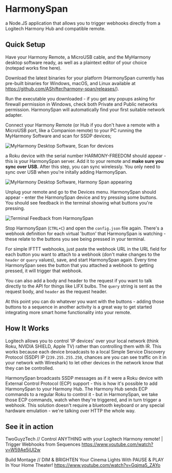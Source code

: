 # HarmonySpan
a Node.JS application that allows you to trigger webhooks directly from a Logitech Harmony Hub and compatible remote.

## Quick Setup
Have your Harmony Remote, a MicroUSB cable, and the MyHarmony desktop software ready, as well as a plaintext editor of your choice (notepad works fine here).

Download the latest binaries for your platform (HarmonySpan currently has pre-built binaries for Windows, macOS, and Linux available at https://github.com/AShifter/harmony-span/releases/).

Run the executable you downloaded - if you get any popups asking for firewall permission in Windows, check both Private and Public networks permission. HarmonySpan will automatically find your first suitable network adapter.

Connect your Harmony Remote (or Hub if you don't have a remote with a MicroUSB port, like a Companion remote) to your PC running the MyHarmony Software and scan for SSDP devices;

![MyHarmony Desktop Software, Scan for devices](https://i.imgur.com/GCnIPTr.png)

a Roku device with the serial number HARMONY-FREEDOM should appear - this is your HarmonySpan server. Add it to your remote and **make sure you sync over USB.** After this step, you can sync wirelessly. You only need to sync over USB when you're initally adding HarmonySpan.

![MyHarmony Desktop Software, Harmony Span appearing](https://i.imgur.com/xSCdwNI.png)

Unplug your remote and go to the Devices menu. HarmonySpan should appear - enter the HarmonySpan device and try pressing some buttons. You should see feedback in the terminal showing what buttons you're pressing.

![Terminal Feedback from HarmonySpan](https://i.imgur.com/zPqd60M.png)

Stop HarmonySpan (``CTRL+C``) and open the ``config.json`` file again. There's a webhook definition for each virtual 'button' that HarmonySpan is watching - these relate to the buttons you see being pressed in your terminal.

For simple IFTTT webhooks, just paste the webhook URL in the URL field for each button you want to attach to a webhook (don't make changes to the ``header`` or ``query`` values), save, and start HarmonySpan again. Every time HarmonySpan sees the button that you attached a webhook to getting pressed, it will trigger that webhook.

You can also add a body and header to the request if you want to talk directly to the API for things like LIFX bulbs. The ``query`` string is sent as the request body, and ``header`` as the request header.

At this point you can do whatever you want with the buttons - adding those buttons to a sequence in another activity is a great way to get started integrating more smart home functionality into your remote.

## How It Works
Logitech allows you to control 'IP devices' over your local network (think Roku, NVIDIA SHIELD, Apple TV) rather than controlling them with IR. This works because each device broadcasts to a local Simple Service Discovery Protocol (SSDP) IP (``239.255.255.250``, chances are you can see traffic on it in your network with Wireshark) to let other devices in the network know that they can be controlled.

HarmonySpan broadcasts SSDP messages as if it were a Roku device with External Control Protocol (ECP) support - this is how it's possible to add HarmonySpan to your Harmony Hub. The Harmony Hub sends ECP commands to a regular Roku to control it - but in HarmonySpan, we take those ECP commands, watch when they're triggered, and in turn trigger a webhook. This solution doesn't require a bluetooth keyboard or any special hardware emulation - we're talking over HTTP the whole way.

## See it in action
TwoGuyzTech // Control ANYTHING with your Logitech Harmony remote! | Trigger Webhooks from Sequences
https://www.youtube.com/watch?v=W59Ae5jUl2w

Build Montage // DIM & BRIGHTEN Your Cinema Lights With PAUSE & PLAY In Your Home Theater!
https://www.youtube.com/watch?v=Gqjma5_ZAYo
